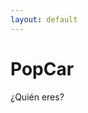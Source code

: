 ```yaml
---
layout: default
---
```


# PopCar
¿Quién eres?

<html lang="es">
<head>
    <meta charset="UTF-8">
    <meta name="viewport" content="width=device-width, initial-scale=1.0">
    <title>PopCar</title>
    <link href="lou-multi-select-57fb8d3/css/multi-select.css" media="screen" rel="stylesheet" type="text/css">
    <script src="https://code.jquery.com/jquery-3.6.0.min.js"></script>
    <script type="module" src="https://www.gstatic.com/firebasejs/9.6.1/firebase-app.js"></script>
    <script type="module" src="https://www.gstatic.com/firebasejs/9.6.1/firebase-firestore.js"></script>
</head>
<body>
    <div class="ms-container" id="ms-pre-selected-options">
        <div class="ms-selectable">
            <ul class="ms-list" tabindex="-1" id="students-list">
                <!-- Aquí se cargarán los nombres de los alumnos -->
            </ul>
        </div>
        <div class="ms-selection">
            <ul class="ms-list" tabindex="-1">
                <!-- Aquí se mostrará el elemento seleccionado -->
            </ul>
        </div>
    </div>
    <script src="lou-multi-select-57fb8d3/js/jquery.multi-select.js" type="text/javascript"></script>
    <script type="module">
        // Configuración de Firebase
        import { initializeApp } from "https://www.gstatic.com/firebasejs/9.6.1/firebase-app.js";
        import { getFirestore, collection, getDocs, doc, getDoc } from "https://www.gstatic.com/firebasejs/9.6.1/firebase-firestore.js";
        
        const firebaseConfig = {
            apiKey: "AIzaSyCBJWfRiKmrVLKXLJ_cY9XQlg0D7U56ZqE",
            authDomain: "popcarautohorario.firebaseapp.com",
            projectId: "popcarautohorario",
            storageBucket: "popcarautohorario.appspot.com",
            messagingSenderId: "1046371810802",
            appId: "1:1046371810802:web:8b9944cd5001359ac23f6b",
            measurementId: "G-WK8NCRW5J6",
            databaseURL: "https://popcarautohorario-default-rtdb.europe-west1.firebasedatabase.app/"
        };
        
        // Inicializar Firebase
        const app = initializeApp(firebaseConfig);
        const db = getFirestore(app);
        
        async function loadStudents() {
            const studentsList = document.getElementById('students-list');
            const querySnapshot = await getDocs(collection(db, "alumnos"));
            querySnapshot.forEach((doc) => {
                const student = doc.data();
                const li = document.createElement('li');
                li.className = 'ms-elem-selectable';
                li.id = doc.id;
                li.innerHTML = `<span>${student.nombre}</span>`;
                studentsList.appendChild(li);
            });
        
            // Añadir evento de clic a los elementos de la lista
            $('.ms-elem-selectable').on('click', function() {
                $('.ms-elem-selectable').removeClass('ms-selected');
                $(this).addClass('ms-selected');
                $('.ms-selection .ms-list').html('<li class="ms-elem-selection ms-selected">' + $(this).html() + '</li>');
                
                // Obtener el valor del elemento seleccionado
                var selectedValue = $(this).text();
                console.log("Elemento seleccionado: " + selectedValue);
                
                // Mostrar el valor seleccionado en la página
                $('#selected-output').text("Elemento seleccionado: " + selectedValue);
            });
        }
        
        async function loadSchedule() {
            const docRef = doc(db, "profesor", "jose");
            const docSnap = await getDoc(docRef);
            
            if (docSnap.exists()) {
                const schedule = docSnap.data().horario;
                console.log("Horario obtenido:", schedule); // Añadir esta línea para depuración
                if (Array.isArray(schedule) && schedule.length > 0) {
                    const scheduleTable = document.getElementById('schedule-table');
                    const days = ["Lunes", "Martes", "Miércoles", "Jueves", "Viernes"];
                    const times = ["00:00-00:30", "00:30-01:00", "01:00-01:30", "01:30-02:00", "02:00-02:30", "02:30-03:00", "03:00-03:30", "03:30-04:00", "04:00-04:30", "04:30-05:00", "05:00-05:30", "05:30-06:00", "06:00-06:30", "06:30-07:00", "07:00-07:30", "07:30-08:00", "08:00-08:30", "08:30-09:00", "09:00-09:30", "09:30-10:00", "10:00-10:30", "10:30-11:00", "11:00-11:30", "11:30-12:00", "12:00-12:30", "12:30-13:00", "13:00-13:30", "13:30-14:00", "14:00-14:30", "14:30-15:00", "15:00-15:30", "15:30-16:00", "16:00-16:30", "16:30-17:00", "17:00-17:30", "17:30-18:00", "18:00-18:30", "18:30-19:00", "19:00-19:30", "19:30-20:00", "20:00-20:30", "20:30-21:00", "21:00-21:30", "21:30-22:00", "22:00-22:30", "22:30-23:00", "23:00-23:30", "23:30-00:00"];
                    
                    for (let i = 0; i < schedule.length; i++) {
                        if (schedule[i]) {
                            const row = document.createElement('tr');
                            const timeIndex = Math.floor(i / 5);
                            const dayIndex = i % 5;
                            const timeCell = document.createElement('td');
                            timeCell.innerHTML = times[timeIndex];
                            row.appendChild(timeCell);
                            
                            for (let j = 0; j < days.length; j++) {
                                const cell = document.createElement('td');
                                if (j === dayIndex) {
                                    const checkbox = document.createElement('input');
                                    checkbox.type = 'checkbox';
                                    checkbox.className = 'available';
                                    checkbox.checked = true;
                                    cell.appendChild(checkbox);
                                }
                                row.appendChild(cell);
                            }
                            scheduleTable.appendChild(row);
                        }
                    }
                } else {
                    console.error("El arreglo de disponibilidad no es válido.");
                }
            } else {
                console.log("No such document!");
            }
        }
        
        $(document).ready(function() {
            loadStudents();
            loadSchedule();
        });
    </script>
    <div id="selected-output" style="margin-top: 20px; font-weight: bold;"></div>
    <table id="schedule-table" border="1" style="margin-top: 20px;">
        <thead>
            <tr>
                <th>Horas</th>
                <th>Lunes</th>
                <th>Martes</th>
                <th>Miércoles</th>
                <th>Jueves</th>
                <th>Viernes</th>
            </tr>
        </thead>
        <tbody>
            <!-- Aquí se cargará el horario -->
        </tbody>
    </table>
</body>
</html>
